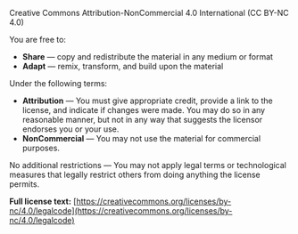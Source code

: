 Creative Commons Attribution-NonCommercial 4.0 International (CC BY-NC 4.0)

You are free to:
- **Share** — copy and redistribute the material in any medium or format
- **Adapt** — remix, transform, and build upon the material

Under the following terms:
- **Attribution** — You must give appropriate credit, provide a link to the license, and indicate if changes were made. You may do so in any reasonable manner, but not in any way that suggests the licensor endorses you or your use.
- **NonCommercial** — You may not use the material for commercial purposes.

No additional restrictions — You may not apply legal terms or technological measures that legally restrict others from doing anything the license permits.

**Full license text:** [https://creativecommons.org/licenses/by-nc/4.0/legalcode](https://creativecommons.org/licenses/by-nc/4.0/legalcode)
